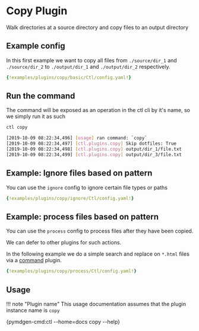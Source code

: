 # Copy Plugin

Walk directories at a source directory and copy files to an output directory

## Example config

In this first example we want to copy all files from `./source/dir_1` and
`./source/dir_2` to `./output/dir_1` and `./output/dir_2` respectively.

```yaml
{!examples/plugins/copy/basic/Ctl/config.yaml!}
```

## Run the command

The command will be exposed as an operation in the ctl cli by it's name, so we simply run it as such

```sh
ctl copy
```

```sh
[2019-10-09 08:22:34,496] [usage] ran command: `copy`
[2019-10-09 08:22:34,497] [ctl.plugins.copy] Skip dotfiles: True
[2019-10-09 08:22:34,498] [ctl.plugins.copy] output/dir_1/file.txt
[2019-10-09 08:22:34,499] [ctl.plugins.copy] output/dir_3/file.txt
```

## Example: Ignore files based on pattern

You can use the `ignore` config to ignore certain file types or paths

```yaml
{!examples/plugins/copy/ignore/Ctl/config.yaml!}
```

## Example: process files based on pattern

You can use the `process` config to process files after they have been copied. 

We can defer to other plugins for such actions.

In the following example we do a simple search and replace on `*.html` files via a [command](/plugins/command) plugin.

```yaml
{!examples/plugins/copy/process/Ctl/config.yaml!}
```

## Usage

!!! note "Plugin name"
    This usage documentation assumes that the plugin instance name
    is `copy`

{pymdgen-cmd:ctl --home=docs copy --help}

